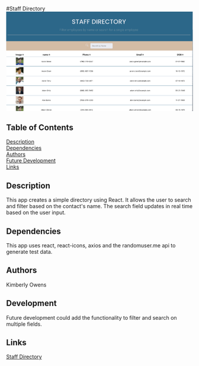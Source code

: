 #Staff Directory
![directory png](public/staffdir.png)

## Table of Contents
[Description](#description)<br>
[Dependencies](#dependencies)<br>
[Authors](#authors)  <br>
[Future Development](#development) <br>
[Links](#links)<br>

## Description
This app creates a simple directory using React. It allows the user to search and filter based on the contact's name. The search field updates in real time based on the user input.

## Dependencies
This app uses react, react-icons, axios and the randomuser.me api to generate test data.

## Authors
Kimberly Owens

## Development
Future development could add the functionality to filter and search on multiple fields.
## Links
[Staff Directory](https://kimberlyj227.github.io/staff-directory/index.html)
